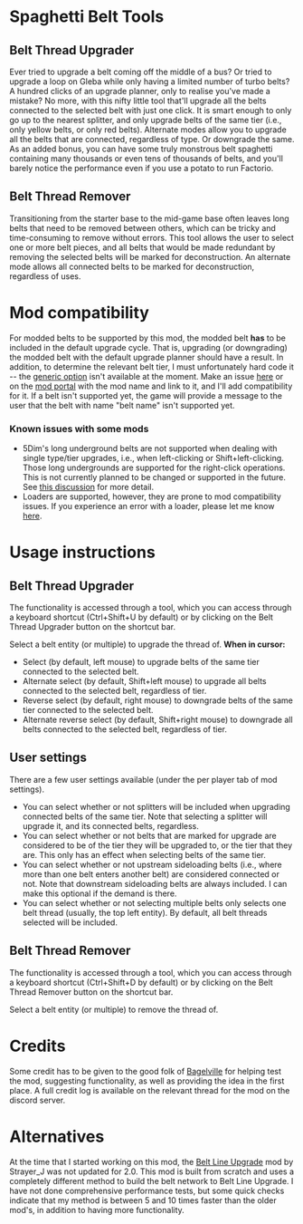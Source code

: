# Spaghetti Belt Tools
## Belt Thread Upgrader
Ever tried to upgrade a belt coming off the middle of a bus? Or tried to upgrade a loop on Gleba while only having a limited number of turbo belts? A hundred clicks of an upgrade planner, only to realise you've made a mistake? No more, with this nifty little tool that'll upgrade all the belts connected to the selected belt with just one click. It is smart enough to only go up to the nearest splitter, and only upgrade belts of the same tier (i.e., only yellow belts, or only red belts). Alternate modes allow you to upgrade all the belts that are connected, regardless of type. Or downgrade the same. As an added bonus, you can have some truly monstrous belt spaghetti containing many thousands or even tens of thousands of belts, and you'll barely notice the performance even if you use a potato to run Factorio.

## Belt Thread Remover
Transitioning from the starter base to the mid-game base often leaves long belts that need to be removed between others, which can be tricky and time-consuming to remove without errors. This tool allows the user to select one or more belt pieces, and all belts that would be made redundant by removing the selected belts will be marked for deconstruction. An alternate mode allows all connected belts to be marked for deconstruction, regardless of uses.

# Mod compatibility
For modded belts to be supported by this mod, the modded belt **has** to be included in the default upgrade cycle. That is, upgrading (or downgrading) the modded belt with the default upgrade planner should have a result. In addition, to determine the relevant belt tier, I must unfortunately hard code it -- the [generic option](https://forums.factorio.com/viewtopic.php?t=126686) isn't available at the moment. Make an issue [here](https://github.com/Pietersielie/BeltUpgrader/issues/new) or on the [mod portal](https://mods.factorio.com/mod/BeltThreadUpgrades/discussion/684afd7a1698006dfe10a4c0) with the mod name and link to it, and I'll add compatibility for it. If a belt isn't supported yet, the game will provide a message to the user that the belt with name "belt name" isn't supported yet.

### Known issues with some mods
 - 5Dim's long underground belts are not supported when dealing with single type/tier upgrades, i.e., when left-clicking or Shift+left-clicking. Those long undergrounds are supported for the right-click operations. This is not currently planned to be changed or supported in the future. See [this discussion](https://mods.factorio.com/mod/BeltThreadUpgrades/discussion/684146ad2c77b05a06737884) for more detail.
 - Loaders are supported, however, they are prone to mod compatibility issues. If you experience an error with a loader, please let me know [here](https://mods.factorio.com/mod/BeltThreadUpgrades/discussion/684afd2534f071783e641c63).

# Usage instructions
## Belt Thread Upgrader
The functionality is accessed through a tool, which you can access through a keyboard shortcut (Ctrl+Shift+U by default) or by clicking on the Belt Thread Upgrader button on the shortcut bar.

Select a belt entity (or multiple) to upgrade the thread of.
**When in cursor:**
  - Select (by default, left mouse) to upgrade belts of the same tier connected to the selected belt.
  - Alternate select (by default, Shift+left mouse) to upgrade all belts connected to the selected belt, regardless of tier.
  - Reverse select (by default, right mouse) to downgrade belts of the same tier connected to the selected belt.
  - Alternate reverse select (by default, Shift+right mouse) to downgrade all belts connected to the selected belt, regardless of tier.

## User settings
There are a few user settings available (under the per player tab of mod settings).
  - You can select whether or not splitters will be included when upgrading connected belts of the same tier. Note that selecting a splitter will upgrade it, and its connected belts, regardless.
  - You can select whether or not belts that are marked for upgrade are considered to be of the tier they will be upgraded to, or the tier that they are. This only has an effect when selecting belts of the same tier.
  - You can select whether or not upstream sideloading belts (i.e., where more than one belt enters another belt) are considered connected or not. Note that downstream sideloading belts are always included. I can make this optional if the demand is there.
  - You can select whether or not selecting multiple belts only selects one belt thread (usually, the top left entity). By default, all belt threads selected will be included.

## Belt Thread Remover
The functionality is accessed through a tool, which you can access through a keyboard shortcut (Ctrl+Shift+D by default) or by clicking on the Belt Thread Remover button on the shortcut bar.

Select a belt entity (or multiple) to remove the thread of.

# Credits
Some credit has to be given to the good folk of [Bagelville](https://www.youtube.com/laurenceplays) for helping test the mod, suggesting functionality, as well as providing the idea in the first place. A full credit log is available on the relevant thread for the mod on the discord server.

# Alternatives
At the time that I started working on this mod, the [Belt Line Upgrade](https://mods.factorio.com/mod/BeltLineUpgrade) mod by Strayer_J was not updated for 2.0. This mod is built from scratch and uses a completely different method to build the belt network to Belt Line Upgrade. I have not done comprehensive performance tests, but some quick checks indicate that my method is between 5 and 10 times faster than the older mod's, in addition to having more functionality.